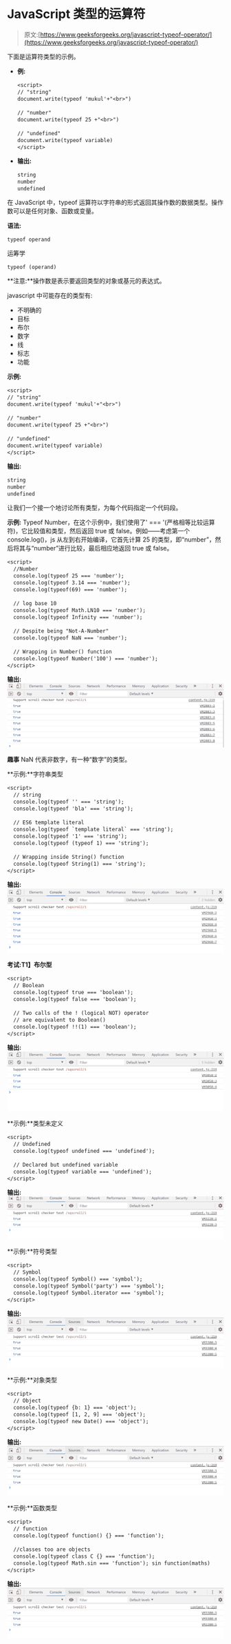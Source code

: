 # JavaScript 类型的运算符

> 原文:[https://www.geeksforgeeks.org/javascript-typeof-operator/](https://www.geeksforgeeks.org/javascript-typeof-operator/)

下面是运算符类型的示例。

*   **例:**

    ```
    <script>
    // "string"
    document.write(typeof 'mukul'+"<br>") 

    // "number"
    document.write(typeof 25 +"<br>") 

    // "undefined"
    document.write(typeof variable)
    </script>
    ```

*   **输出:**

    ```
    string
    number
    undefined
    ```

在 JavaScript 中，typeof 运算符以字符串的形式返回其操作数的数据类型。操作数可以是任何对象、函数或变量。

**语法:**

```
typeof operand
```

运筹学

```
typeof (operand)
```

**注意:**操作数是表示要返回类型的对象或基元的表达式。

javascript 中可能存在的类型有:

*   不明确的
*   目标
*   布尔
*   数字
*   线
*   标志
*   功能

**示例:**

```
<script>
// "string"
document.write(typeof 'mukul'+"<br>") 

// "number"
document.write(typeof 25 +"<br>") 

// "undefined"
document.write(typeof variable)
</script>
```

**输出:**

```
string
number
undefined
```

让我们一个接一个地讨论所有类型，为每个代码指定一个代码段。

**示例:** Typeof Number，在这个示例中，我们使用了' === '(严格相等比较运算符)，它比较值和类型，然后返回 true 或 false。例如——考虑第一个 console.log()，js 从左到右开始编译，它首先计算 25 的类型，即“number”，然后将其与“number”进行比较，最后相应地返回 true 或 false。

```
<script> 
  //Number
  console.log(typeof 25 === 'number');
  console.log(typeof 3.14 === 'number');
  console.log(typeof(69) === 'number');   

  // log base 10
  console.log(typeof Math.LN10 === 'number'); 
  console.log(typeof Infinity === 'number'); 

  // Despite being "Not-A-Number"
  console.log(typeof NaN === 'number');

  // Wrapping in Number() function
  console.log(typeof Number('100') === 'number'); 
</script> 
```

**输出:**
![](img/3c689618f335ed6e16e4d09066518ef3.png)

**趣事** NaN 代表非数字，有一种“数字”的类型。

**示例:**字符串类型

```
<script> 
  // string
  console.log(typeof '' === 'string');
  console.log(typeof 'bla' === 'string');

  // ES6 template literal
  console.log(typeof `template literal` === 'string');  
  console.log(typeof '1' === 'string');
  console.log(typeof (typeof 1) === 'string');

  // Wrapping inside String() function
  console.log(typeof String(1) === 'string');
</script> 
```

**输出:**
![](img/2cd58eebd7b1a3b8bb0191a9fc641f19.png)

**考试:T1】布尔型**

```
<script> 
  // Boolean
  console.log(typeof true === 'boolean');
  console.log(typeof false === 'boolean');

  // Two calls of the ! (logical NOT) operator 
  // are equivalent to Boolean()
  console.log(typeof !!(1) === 'boolean'); 
</script> 
```

**输出:**
![](img/a1db98860d5263fd441258968a3187a3.png)

**示例:**类型未定义

```
<script> 
  // Undefined
  console.log(typeof undefined === 'undefined');

  // Declared but undefined variable
  console.log(typeof variable === 'undefined'); 
</script> 
```

**输出:**
![](img/7dded20d0013aa7796ae6b81a4ba008f.png)

**示例:**符号类型

```
<script> 
  // Symbol
  console.log(typeof Symbol() === 'symbol');
  console.log(typeof Symbol('party') === 'symbol');
  console.log(typeof Symbol.iterator === 'symbol');
</script> 
```

**输出:**
![](img/a17a6bd8ebc52b7cf532d2054dfc6dc1.png)

**示例:**对象类型

```
<script> 
  // Object
  console.log(typeof {b: 1} === 'object');
  console.log(typeof [1, 2, 9] === 'object');
  console.log(typeof new Date() === 'object');
</script> 
```

**输出:**
![](img/a17a6bd8ebc52b7cf532d2054dfc6dc1.png)

**示例:**函数类型

```
<script> 
  // function
  console.log(typeof function() {} === 'function');

  //classes too are objects
  console.log(typeof class C {} === 'function'); 
  console.log(typeof Math.sin === 'function'); sin function(maths)
</script> 
```

**输出:**
![](img/a17a6bd8ebc52b7cf532d2054dfc6dc1.png)